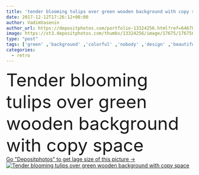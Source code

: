 ```yaml
---
title: 'tender blooming tulips over green wooden background with copy space'
date: 2017-12-12T17:26:12+00:00
author: VadimVasenin
author_url: https://depositphotos.com/portfolio-13324256.html?ref=64678756
image: https://st3.depositphotos.com/thumbs/13324256/image/17675/176756022/api_thumb_450.jpg?forcejpeg=true
type: "post"
tags: ['green' ,'background' ,'colorful' ,'nobody' ,'design' ,'beautiful' ,'decoration' ,'decorative' ,'nature' ,'spring' ,'bloom' ,'blossom' ,'flora' ,'floral' ,'flowers' ,'wooden' ,'grungy' ,'retro' ,'vintage' ,'elegant' ,'tender' ,'romantic' ,'grey' ,'invitation' ,'botanical' ,'tulips' ,'freesia' ,'copy space' ,'top view' ]
categories: 
  - retro
---
```

<div aling="center">
            <font size="60"> Tender blooming tulips over green wooden background with copy space</font>   
</div>
<div>
    <a href='https://st3.depositphotos.com/thumbs/13324256/image/17675/176756022/api_thumb_450.jpg?forcejpeg=true?ref=64678756' target=_blank > Go "Depositphotos" to get lage size of this picture ->
        <img href='https://st3.depositphotos.com/thumbs/13324256/image/17675/176756022/api_thumb_450.jpg?forcejpeg=true?ref=64678756' src='https://st3.depositphotos.com/13324256/17675/i/950/depositphotos_176756022-stock-photo-tender-blooming-tulips-green-wooden.jpg?forcejpeg=true' alt='Tender blooming tulips over green wooden background with copy space' >
    </a>
</div>
